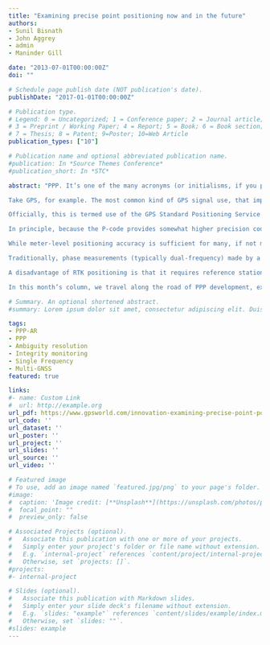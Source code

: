 ```yaml
---
title: "Examining precise point positioning now and in the future"
authors:
- Sunil Bisnath
- John Aggrey
- admin
- Maninder Gill

date: "2013-07-01T00:00:00Z"
doi: ""

# Schedule page publish date (NOT publication's date).
publishDate: "2017-01-01T00:00:00Z"

# Publication type.
# Legend: 0 = Uncategorized; 1 = Conference paper; 2 = Journal article;
# 3 = Preprint / Working Paper; 4 = Report; 5 = Book; 6 = Book section;
# 7 = Thesis; 8 = Patent; 9=Poster; 10=Web Article
publication_types: ["10"]

# Publication name and optional abbreviated publication name.
#publication: In *Source Themes Conference*
#publication_short: In *STC*

abstract: "PPP. It’s one of the many acronyms (or initialisms, if you prefer) associated with the uses of global navigation satellite systems. It stands for precise point positioning. But what is that? Isn’t all GNSS positioning precise? Well, it’s a matter of degree.

Take GPS, for example. The most common kind of GPS signal use, that implemented in vehicle “satnav” units; mobile phones; and hiking, golfing and fitness receivers, is to employ the L1 C/A-code pseudorange (code) measurements along with the broadcast satellite orbit and clock information to produce a point position.

Officially, this is termed use of the GPS Standard Positioning Service (SPS). It is capable of meter-level positioning accuracy under the best conditions. There is a second official service based on L1 and L2 P-code measurements and broadcast data called the Precise Positioning Service (PPS).

In principle, because the P-code provides somewhat higher precision code measurements and the use of dual-frequency data removes virtually all of the ionospheric effect, PPS is capable of slightly more precise (and accurate) positioning. But because the P-code is encrypted, PPS is only available to so-called authorized users.

While meter-level positioning accuracy is sufficient for many, if not most applications, there are many uses of GNSS such as machine control, surveying and various scientific tasks, where accuracies better than 10 centimeters or even 1 centimeter are needed. Positioning accuracies at this level can’t be provided by pseudoranges alone and the use of carrier-phase measurements is required. Phase measurements are much more precise than code measurements although they are ambiguous and this ambiguity must be estimated and possibly resolved to the correct integer value.

Traditionally, phase measurements (typically dual-frequency) made by a potentially moving user receiver have been combined with those from a reference receiver at a well-known position to produce very precise (and accurate) positions. If done in real time (through use of a radio link of some kind), this technique is referred to as real-time kinematic or RTK.

A disadvantage of RTK positioning is that it requires reference station infrastructure including a radio link (such as mobile phone communications) for real-time results. Is there another way? Yes, and that’s PPP. PPP uses the more precise phase measurements (along with code measurements initially) on at least two carrier frequencies (typically) from the user’s receiver along with precise satellite orbit and clock data derived, by a supplier, from a global network. Precision, in this case, means a horizontal position accuracy of 10 centimeters or better.

In this month’s column, we travel along the road of PPP development, examine its current status, and look at where it might go in the near future."

# Summary. An optional shortened abstract.
#summary: Lorem ipsum dolor sit amet, consectetur adipiscing elit. Duis posuere tellus ac convallis placerat. Proin tincidunt magna sed ex sollicitudin condimentum.

tags:
- PPP-AR
- PPP
- Ambiguity resolution
- Integrity monitoring
- Single Frequency
- Multi-GNSS
featured: true

links:
#- name: Custom Link
#  url: http://example.org
url_pdf: https://www.gpsworld.com/innovation-examining-precise-point-positioning-now-and-in-the-future/
url_code: ''
url_dataset: ''
url_poster: ''
url_project: ''
url_slides: ''
url_source: ''
url_video: ''

# Featured image
# To use, add an image named `featured.jpg/png` to your page's folder. 
#image:
#  caption: 'Image credit: [**Unsplash**](https://unsplash.com/photos/pLCdAaMFLTE)'
#  focal_point: ""
#  preview_only: false

# Associated Projects (optional).
#   Associate this publication with one or more of your projects.
#   Simply enter your project's folder or file name without extension.
#   E.g. `internal-project` references `content/project/internal-project/index.md`.
#   Otherwise, set `projects: []`.
#projects:
#- internal-project

# Slides (optional).
#   Associate this publication with Markdown slides.
#   Simply enter your slide deck's filename without extension.
#   E.g. `slides: "example"` references `content/slides/example/index.md`.
#   Otherwise, set `slides: ""`.
#slides: example
---
```



